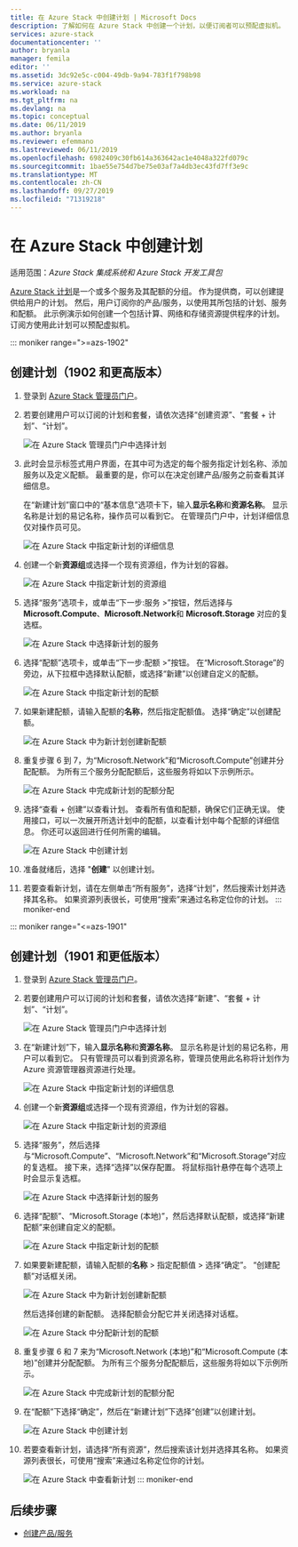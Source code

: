 ```yaml
---
title: 在 Azure Stack 中创建计划 | Microsoft Docs
description: 了解如何在 Azure Stack 中创建一个计划，以便订阅者可以预配虚拟机。
services: azure-stack
documentationcenter: ''
author: bryanla
manager: femila
editor: ''
ms.assetid: 3dc92e5c-c004-49db-9a94-783f1f798b98
ms.service: azure-stack
ms.workload: na
ms.tgt_pltfrm: na
ms.devlang: na
ms.topic: conceptual
ms.date: 06/11/2019
ms.author: bryanla
ms.reviewer: efemmano
ms.lastreviewed: 06/11/2019
ms.openlocfilehash: 6982409c30fb614a363642ac1e4048a322fd079c
ms.sourcegitcommit: 1bae55e754d7be75e03af7a4db3ec43fd7ff3e9c
ms.translationtype: MT
ms.contentlocale: zh-CN
ms.lasthandoff: 09/27/2019
ms.locfileid: "71319218"
---
```

# <a name="create-a-plan-in-azure-stack"></a>在 Azure Stack 中创建计划

适用范围：*Azure Stack 集成系统和 Azure Stack 开发工具包*

[Azure Stack 计划](azure-stack-overview.md)是一个或多个服务及其配额的分组。 作为提供商，可以创建提供给用户的计划。 然后，用户订阅你的产品/服务，以使用其所包括的计划、服务和配额。 此示例演示如何创建一个包括计算、网络和存储资源提供程序的计划。 订阅方使用此计划可以预配虚拟机。

::: moniker range=">=azs-1902"
## <a name="create-a-plan-1902-and-later"></a>创建计划（1902 和更高版本）

1. 登录到 [Azure Stack 管理员门户](https://adminportal.local.azurestack.external)。

2. 若要创建用户可以订阅的计划和套餐，请依次选择“创建资源”、“套餐 + 计划”、“计划”。
  
   ![在 Azure Stack 管理员门户中选择计划](media/azure-stack-create-plan/select-plan.png)

3. 此时会显示标签式用户界面，在其中可为选定的每个服务指定计划名称、添加服务以及定义配额。 最重要的是，你可以在决定创建产品/服务之前查看其详细信息。

   在“新建计划”窗口中的“基本信息”选项卡下，输入**显示名称**和**资源名称**。 显示名称是计划的易记名称，操作员可以看到它。 在管理员门户中，计划详细信息仅对操作员可见。

   ![在 Azure Stack 中指定新计划的详细信息](media/azure-stack-create-plan/plan-name.png)

4. 创建一个新**资源组**或选择一个现有资源组，作为计划的容器。

   ![在 Azure Stack 中指定新计划的资源组](media/azure-stack-create-plan/resource-group.png)

5. 选择“服务”选项卡，或单击“下一步:服务 >”按钮，然后选择与 **Microsoft.Compute**、**Microsoft.Network**和 **Microsoft.Storage** 对应的复选框。
  
   ![在 Azure Stack 中选择新计划的服务](media/azure-stack-create-plan/services.png)

6. 选择“配额”选项卡，或单击“下一步:配额 >”按钮。 在“Microsoft.Storage”的旁边，从下拉框中选择默认配额，或选择“新建”以创建自定义的配额。
  
   ![在 Azure Stack 中指定新计划的配额](media/azure-stack-create-plan/quotas.png)

7. 如果新建配额，请输入配额的**名称**，然后指定配额值。 选择“确定”以创建配额。

   ![在 Azure Stack 中为新计划创建新配额](media/azure-stack-create-plan/new-quota.png)

8. 重复步骤 6 到 7，为“Microsoft.Network”和“Microsoft.Compute”创建并分配配额。 为所有三个服务分配配额后，这些服务将如以下示例所示。

   ![在 Azure Stack 中完成新计划的配额分配](media/azure-stack-create-plan/all-quotas-assigned.png)

9. 选择“查看 + 创建”以查看计划。 查看所有值和配额，确保它们正确无误。 使用接口，可以一次展开所选计划中的配额，以查看计划中每个配额的详细信息。 你还可以返回进行任何所需的编辑。

   ![在 Azure Stack 中创建计划](media/azure-stack-create-plan/create.png)

10. 准备就绪后，选择 "**创建**" 以创建计划。

11. 若要查看新计划，请在左侧单击“所有服务”，选择“计划”，然后搜索计划并选择其名称。 如果资源列表很长，可使用“搜索”来通过名称定位你的计划。
::: moniker-end

::: moniker range="<=azs-1901"
## <a name="create-a-plan-1901-and-earlier"></a>创建计划（1901 和更低版本）

1. 登录到 [Azure Stack 管理员门户](https://adminportal.local.azurestack.external)。

2. 若要创建用户可以订阅的计划和套餐，请依次选择“新建”、“套餐 + 计划”、“计划”。
  
   ![在 Azure Stack 管理员门户中选择计划](media/azure-stack-create-plan/select-plan1901.png)

3. 在“新建计划”下，输入**显示名称**和**资源名称**。 显示名称是计划的易记名称，用户可以看到它。 只有管理员可以看到资源名称，管理员使用此名称将计划作为 Azure 资源管理器资源进行处理。

   ![在 Azure Stack 中指定新计划的详细信息](media/azure-stack-create-plan/plan-name1901.png)

4. 创建一个新**资源组**或选择一个现有资源组，作为计划的容器。

   ![在 Azure Stack 中指定新计划的资源组](media/azure-stack-create-plan/resource-group1901.png)

5. 选择“服务”，然后选择与“Microsoft.Compute”、“Microsoft.Network”和“Microsoft.Storage”对应的复选框。 接下来，选择“选择”以保存配置。 将鼠标指针悬停在每个选项上时会显示复选框。
  
   ![在 Azure Stack 中选择新计划的服务](media/azure-stack-create-plan/services1901.png)

6. 选择“配额”、“Microsoft.Storage (本地)”，然后选择默认配额，或选择“新建配额”来创建自定义的配额。
  
   ![在 Azure Stack 中指定新计划的配额](media/azure-stack-create-plan/quotas1901.png)

7. 如果要新建配额，请输入配额的**名称** > 指定配额值 > 选择“确定”。 “创建配额”对话框关闭。

   ![在 Azure Stack 中为新计划创建新配额](media/azure-stack-create-plan/new-quota1901.png)

   然后选择创建的新配额。 选择配额会分配它并关闭选择对话框。
  
   ![在 Azure Stack 中分配新计划的配额](media/azure-stack-create-plan/assign-quota1901.png)

8. 重复步骤 6 和 7 来为“Microsoft.Network (本地)”和“Microsoft.Compute (本地)”创建并分配配额。 为所有三个服务分配配额后，这些服务将如以下示例所示。

   ![在 Azure Stack 中完成新计划的配额分配](media/azure-stack-create-plan/all-quotas-assigned1901.png)

9. 在“配额”下选择“确定”，然后在“新建计划”下选择“创建”以创建计划。

    ![在 Azure Stack 中创建计划](media/azure-stack-create-plan/create1901.png)

10. 若要查看新计划，请选择“所有资源”，然后搜索该计划并选择其名称。 如果资源列表很长，可使用“搜索”来通过名称定位你的计划。

    ![在 Azure Stack 中查看新计划](media/azure-stack-create-plan/plan-overview1901.png)
::: moniker-end

## <a name="next-steps"></a>后续步骤

* [创建产品/服务](azure-stack-create-offer.md)

